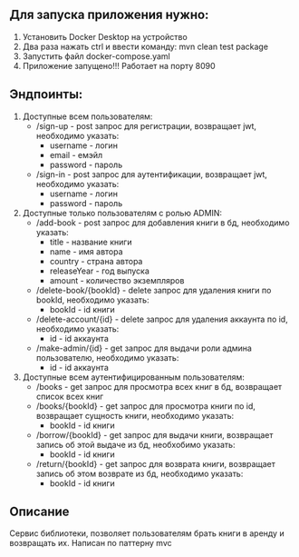 ## Для запуска приложения нужно:
1. Установить Docker Desktop на устройство
2. Два раза нажать ctrl и ввести команду:
        mvn clean test package
3. Запустить файл docker-compose.yaml
4. Приложение запущено!!! Работает на порту 8090

## Эндпоинты:
1. Доступные всем пользователям:
    - /sign-up - post запрос для регистрации, возвращает jwt, необходимо указать:
        - username - логин
        - email - емэйл
        - password - пароль
    - /sign-in - post запрос для аутентификации, возвращает jwt, необходимо указать:
        - username - логин
        - password - пароль
2. Доступные только пользователям с ролью ADMIN:
    - /add-book - post запрос для добавления книги в бд, необходимо указать:
        - title - название книги
        - name - имя автора
        - country - страна автора
        - releaseYear - год выпуска
        - amount - количество экземпляров
    - /delete-book/{bookId} - delete запрос для удаления книги по bookId, необходимо указать:
        - bookId - id книги
    - /delete-account/{id} - delete запрос для удаления аккаунта по id, необходимо указать:
        - id - id аккаунта
    - /make-admin/{id} - get запрос для выдачи роли админа пользователю, необходимо указать:
        - id - id аккаунта
3. Доступные всем аутентифицированным пользователям:
    - /books - get запрос для просмотра всех книг в бд, возвращает список всех книг
    - /books/{bookId} - get запрос для просмотра книги по id, возвращает сущность книги, необходимо указать:
        - bookId - id книги
    - /borrow/{bookId} - get запрос для выдачи книги, возвращает запись об этой выдаче из бд, необхобимо указать:
        - bookId - id книги
    - /return/{bookId} - get запрос для возврата книги, возвращает запись об этом возврате из бд, необходимо указать:
        - bookId - id книги

## Описание
Сервис библиотеки, позволяет пользователям брать книги в аренду и возвращать их.
Написан по паттерну mvc